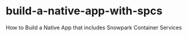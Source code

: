 # build-a-native-app-with-spcs
 How to Build a Native App that includes Snowpark Container Services
